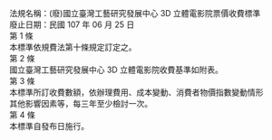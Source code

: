 法規名稱：(廢)國立臺灣工藝研究發展中心 3D 立體電影院票價收費標準  
廢止日期：民國 107 年 06 月 25 日  
第 1 條  
本標準依規費法第十條規定訂定之。  
第 2 條  
國立臺灣工藝研究發展中心 3D 立體電影院收費基準如附表。  
第 3 條  
本標準所訂收費數額，依辦理費用、成本變動、消費者物價指數變動情形  
其他影響因素等，每三年至少檢討一次。  
第 4 條  
本標準自發布日施行。  


